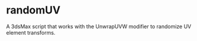# randomUV
A 3dsMax script that works with the UnwrapUVW modifier to randomize UV element transforms.
